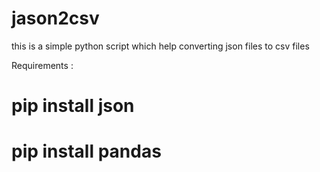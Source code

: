 # jason2csv
this is a simple python script which help converting json files to csv files

Requirements :

# pip install json
# pip install pandas
